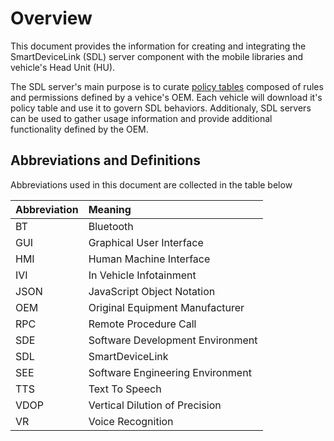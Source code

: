 # Overview
This document provides the information for creating and integrating the SmartDeviceLink (SDL) server component with the mobile libraries and vehicle's Head Unit (HU).

The SDL server's main purpose is to curate [policy tables](/docs/sdl-server/policy-table/overview) composed of rules and permissions defined by a vehice's OEM.  Each vehicle will download it's policy table and use it to govern SDL behaviors.  Additionaly, SDL servers can be used to gather usage information and provide additional functionality defined by the OEM.

## Abbreviations and Definitions
Abbreviations used in this document are collected in the table below

| Abbreviation | Meaning     |
| :------------- | :------------- |
|BT|Bluetooth|
|GUI|Graphical User Interface|
|HMI|Human Machine Interface|
|IVI|In Vehicle Infotainment|
|JSON|JavaScript Object Notation|
|OEM|Original Equipment Manufacturer|
|RPC|Remote Procedure Call|
|SDE|Software Development Environment|
|SDL|SmartDeviceLink|
|SEE|Software Engineering Environment|
|TTS|Text To Speech|
|VDOP|Vertical Dilution of Precision|
|VR|Voice Recognition|